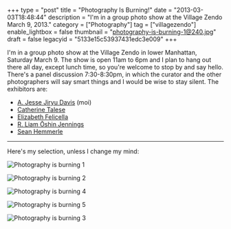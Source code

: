 +++
type = "post"
title = "Photography Is Burning!"
date = "2013-03-03T18:48:44"
description = "I'm in a group photo show at the Village Zendo March 9, 2013."
category = ["Photography"]
tag = ["villagezendo"]
enable_lightbox = false
thumbnail = "photography-is-burning-1@240.jpg"
draft = false
legacyid = "5133e15c53937431edc3e009"
+++

<p>I'm in a group photo show at the Village Zendo in lower Manhattan, Saturday March 9. The show is open 11am to 6pm and I plan to hang out there all day, except lunch time, so you're welcome to stop by and say hello. There's a panel discussion 7:30-8:30pm, in which the curator and the other photographers will say smart things and I would be wise to stay silent. The exhibitors are:</p>
<ul>
<li><a href="/photography/">A. Jesse Jiryu Davis</a> (moi)</li>
<li><a href="http://www.catherinetalese.com/#a=0&amp;at=0&amp;mi=2&amp;pt=1&amp;pi=10000&amp;s=0&amp;p=3">Catherine Talese</a></li>
<li><a href="http://elizabethfelicella.com/">Elizabeth Felicella</a></li>
<li><a href="http://portfotolio.net/oshinjennings">R. Liam &#332;shin Jennings</a></li>
<li><a href="http://seanhemmerle.com/">Sean Hemmerle</a></li>
</ul>
<hr />
<p>Here's my selection, unless I change my mind:</p>
<p><img style="display:block; margin-left:auto; margin-right:auto;" src="photography-is-burning-1.jpg" alt="Photography is burning 1" title="photography-is-burning-1.jpg" border="0"   /></p>
<p><img style="display:block; margin-left:auto; margin-right:auto;" src="photography-is-burning-2.jpg" alt="Photography is burning 2" title="photography-is-burning-2.jpg" border="0"   /></p>
<p><img style="display:block; margin-left:auto; margin-right:auto;" src="photography-is-burning-4.jpg" alt="Photography is burning 4" title="photography-is-burning-4.jpg" border="0"   /></p>
<p><img style="display:block; margin-left:auto; margin-right:auto;" src="photography-is-burning-5.jpg" alt="Photography is burning 5" title="photography-is-burning-5.jpg" border="0"   /></p>
<p><img style="display:block; margin-left:auto; margin-right:auto;" src="photography-is-burning-3.jpg" alt="Photography is burning 3" title="photography-is-burning-3.jpg" border="0"   /></p>
